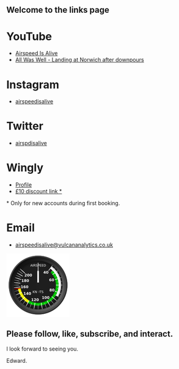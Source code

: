 ## Welcome to the links page

# YouTube
- [Airspeed Is Alive](https://www.youtube.com/channel/UCQSTBJ-zlRWOLENj1r8_odQ)
- [All Was Well - Landing at Norwich after downpours](https://www.youtube.com/watch?v=agccIO2ilgw)

# Instagram
- [airspeedisalive](https://www.instagram.com/airspeedisalive/)

# Twitter
- [airspdisalive](https://twitter.com/airspdisalive)

# Wingly
- [Profile](https://www.wingly.io/en/users/show/352448)
- [£10 discount link \*](https://www.wingly.io/en/referral/first-booking?ref=a5w1k&currency=GBP)

\* Only for new accounts during first booking.

# Email
- [airspeedisalive@vulcananalytics.co.uk](mailto:airspeedisalive@vulcananalytics.co.uk)

![Logo](images/logo.png)

## Please follow, like, subscribe, and interact.

I look forward to seeing you.

Edward.